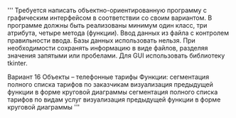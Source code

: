 ''' Требуется написать объектно-ориентированную программу с графическим интерфейсом в соответствии со своим вариантом. В программе должны быть реализованы минимум один класс, три атрибута, четыре метода (функции). Ввод данных из файла с контролем правильности ввода. Базы данных использовать нельзя. При необходимости сохранять информацию в виде файлов, разделяя значения запятыми или пробелами. Для GUI использовать библиотеку tkinter.

Вариант 16 Объекты – телефонные тарифы Функции:	сегментация полного списка тарифов по заказчикам
визуализация предыдущей функции в форме круговой диаграммы
сегментация полного списка тарифов по видам услуг
визуализация предыдущей функции в форме круговой диаграммы
 '''
